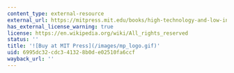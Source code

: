 ```yaml
---
content_type: external-resource
external_url: https://mitpress.mit.edu/books/high-technology-and-low-income-communities
has_external_license_warning: true
license: https://en.wikipedia.org/wiki/All_rights_reserved
status: ''
title: '![Buy at MIT Press](/images/mp_logo.gif)'
uid: 6995dc32-cdc3-4132-8b0d-e02510fa6ccf
wayback_url: ''
---
```

